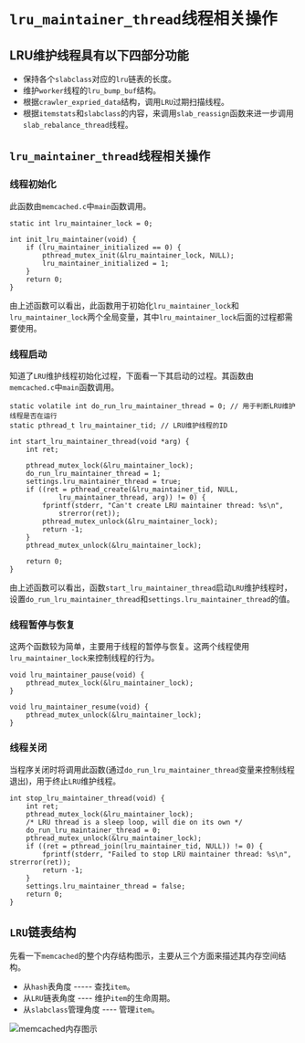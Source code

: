 `lru_maintainer_thread`线程相关操作
======================================
## **LRU维护线程具有以下四部分功能**

* 保持各个`slabclass`对应的`lru`链表的长度。
* 维护`worker`线程的`lru_bump_buf`结构。
* 根据`crawler_expried_data`结构，调用`LRU`过期扫描线程。
* 根据`itemstats`和`slabclass`的内容，来调用`slab_reassign`函数来进一步调用`slab_rebalance_thread`线程。

## `lru_maintainer_thread`线程相关操作

### 线程初始化
此函数由`memcached.c`中`main`函数调用。

```
static int lru_maintainer_lock = 0;

int init_lru_maintainer(void) {
	if (lru_maintainer_initialized == 0) {
		pthread_mutex_init(&lru_maintainer_lock, NULL);
		lru_maintainer_initialized = 1;
	}
	return 0;
}
```
由上述函数可以看出，此函数用于初始化`lru_maintainer_lock`和`lru_maintainer_lock`两个全局变量，其中`lru_maintainer_lock`后面的过程都需要使用。

### 线程启动
知道了`LRU`维护线程初始化过程，下面看一下其启动的过程。其函数由`memcached.c`中`main`函数调用。

```
static volatile int do_run_lru_maintainer_thread = 0; // 用于判断LRU维护线程是否在运行
static pthread_t lru_maintainer_tid; // LRU维护线程的ID 

int start_lru_maintainer_thread(void *arg) {
	int ret;
	
	pthread_mutex_lock(&lru_maintainer_lock);
	do_run_lru_maintainer_thread = 1;
	settings.lru_maintainer_thread = true;
	if ((ret = pthread_create(&lru_maintainer_tid, NULL,
			lru_maintainer_thread, arg)) != 0) {
		fprintf(stderr, "Can't create LRU maintainer thread: %s\n",
			strerror(ret));
		pthread_mutex_unlock(&lru_maintainer_lock);
		return -1;
	}
	pthread_mutex_unlock(&lru_maintainer_lock);
	
	return 0;
}
```
由上述函数可以看出，函数`start_lru_maintainer_thread`启动`LRU`维护线程时，设置`do_run_lru_maintainer_thread`和`settings.lru_maintainer_thread`的值。

### 线程暂停与恢复
这两个函数较为简单，主要用于线程的暂停与恢复。这两个线程使用`lru_maintainer_lock`来控制线程的行为。

```
void lru_maintainer_pause(void) {
	pthread_mutex_lock(&lru_maintainer_lock);
}

void lru_maintainer_resume(void) {
	pthread_mutex_unlock(&lru_maintainer_lock);
}
```

### 线程关闭
当程序关闭时将调用此函数(通过`do_run_lru_maintainer_thread`变量来控制线程退出)，用于终止`LRU`维护线程。

```
int stop_lru_maintainer_thread(void) {
	int ret;
	pthread_mutex_lock(&lru_maintainer_lock);
	/* LRU thread is a sleep loop, will die on its own */
	do_run_lru_maintainer_thread = 0;
	pthread_mutex_unlock(&lru_maintainer_lock);
	if ((ret = pthread_join(lru_maintainer_tid, NULL)) != 0) {
		fprintf(stderr, "Failed to stop LRU maintainer thread: %s\n", strerror(ret));
		return -1;
	}
	settings.lru_maintainer_thread = false;
	return 0;
}
```

## `LRU`链表结构
先看一下`memcached`的整个内存结构图示，主要从三个方面来描述其内存空间结构。

* 从`hash`表角度 ----- 查找`item`。
* 从`LRU`链表角度 ---- 维护`item`的生命周期。
* 从`slabclass`管理角度 ---- 管理`item`。

![memcached内存图示](https://github.com/whynotAC/analysis_memcached/blob/master/memory_lru/memcached_memory.png)

